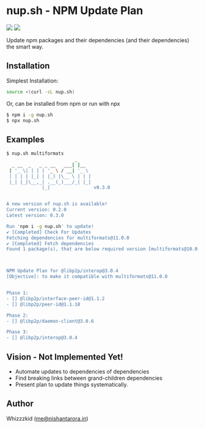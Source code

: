 # nup.sh - NPM Update Plan

<img src="https://github.com/whizzzkid/nup.sh/actions/workflows/deploy.yaml/badge.svg">
<img src="https://img.shields.io/npm/dm/nup.sh?label=npm-downloads&style=flat-square">

Update npm packages and their dependencies (and their dependencies) the smart way.

## Installation

Simplest Installation:

```sh
source <(curl -sL nup.sh)
```

Or, can be installed from npm or run with npx

```sh
$ npm i -g nup.sh
$ npx nup.sh
```

## Examples

```sh
$ nup.sh multiformats
                         _
  _ __  _   _ _ __   ___| |__
 | '_ \| | | | '_ \ / __| '_ \
 | | | | |_| | |_) |\__ \ | | |
 |_| |_|\__,_| .__(_)___/_| |_|
             |_|                v0.3.0


A new version of nup.sh is available!
Current version: 0.2.0
Latest version: 0.3.0

Run 'npm i -g nup.sh' to update!
✔ [Completed] Check For Updates
Fetching dependencies for multiformats@11.0.0
✔ [Completed] Fetch dependencies
Found 1 package(s), that are below required version [multiformats@10.0.3])}



NPM Update Plan for @libp2p/interop@3.0.4
[Objective]: to make it compatible with multiformats@11.0.0


Phase 1:
- [] @libp2p/interface-peer-id@1.1.2
- [] @libp2p/peer-id@1.1.18

Phase 2:
- [] @libp2p/daemon-client@3.0.6

Phase 3:
- [] @libp2p/interop@3.0.4
```

## Vision - Not Implemented Yet!

- Automate updates to dependencies of dependencies
- Find breaking links between grand-children dependencies
- Present plan to update things systematically.

## Author

Whizzzkid (me@nishantarora.in)

